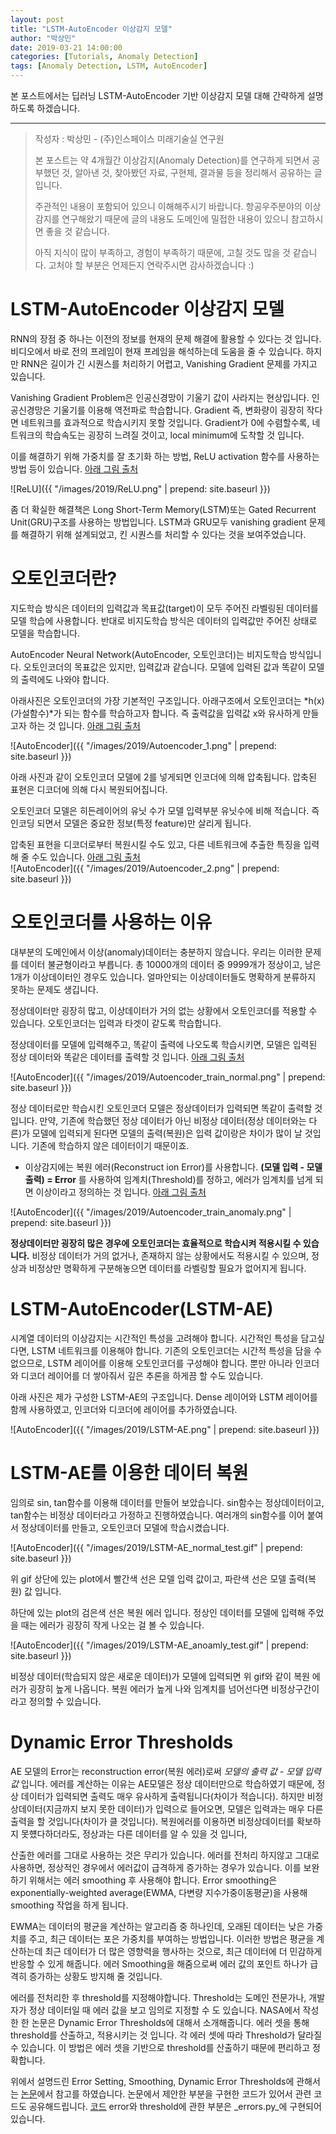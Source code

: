 ```yaml
---
layout: post
title: "LSTM-AutoEncoder 이상감지 모델"
author: "박상민"
date: 2019-03-21 14:00:00
categories: [Tutorials, Anomaly Detection]
tags: [Anomaly Detection, LSTM, AutoEncoder]
---
```


본 포스트에서는 딥러닝 LSTM-AutoEncoder 기반 이상감지 모델 대해 간략하게 설명하도록 하겠습니다.

---

> 작성자 : 박상민 - (주)인스페이스 미래기술실 연구원 
>
> 본 포스트는 약 4개월간 이상감지(Anomaly Detection)를 연구하게 되면서 공부했던 것, 알아낸 것, 찾아봤던 자료, 구현체, 결과물 등을 정리해서 공유하는 글 입니다.   
>
> 주관적인 내용이 포함되어 있으니 이해해주시기 바랍니다. 항공우주분야의 이상감지를 연구해왔기 때문에 글의 내용도 도메인에 밀접한 내용이 있으니 참고하시면 좋을 것 같습니다.
> 
> 아직 지식이 많이 부족하고, 경험이 부족하기 때문에, 고칠 것도 많을 것 같습니다. 고처야 할 부분은 언제든지 연락주시면 감사하겠습니다 :)

# LSTM-AutoEncoder 이상감지 모델

RNN의 장점 중 하나는 이전의 정보를 현재의 문제 해결에 활용할 수 있다는 것 입니다. 비디오에서 바로 전의 프레임이 현재 프레임을 해석하는데 도움을 줄 수 있습니다. 하지만 RNN은 길이가 긴 시퀀스를 처리하기 어렵고, Vanishing Gradient 문제를 가지고 있습니다. 

Vanishing Gradient Problem은 인공신경망이 기울기 값이 사라지는 현상입니다. 인공신경망은 기울기를 이용해 역전파로 학습합니다. Gradient 즉, 변화량이 굉장히 작다면 네트워크를 효과적으로 학습시키지 못할 것입니다. Gradient가 0에 수렴할수록, 네트워크의 학습속도는 굉장히 느려질 것이고, local minimum에 도착할 것 입니다. 

이를 해결하기 위해 가중치를 잘 초기화 하는 방법, ReLU activation 함수를 사용하는 방법 등이 있습니다. [아래 그림 출처](https://medium.com/tinymind/a-practical-guide-to-relu-b83ca804f1f7)   

![ReLU]({{ "/images/2019/ReLU.png" | prepend: site.baseurl }})

좀 더 확실한 해결책은 Long Short-Term Memory(LSTM)또는 Gated Recurrent Unit(GRU)구조를 사용하는 방법입니다. LSTM과 GRU모두 vanishing gradient 문제를 해결하기 위해 설계되었고, 킨 시퀀스를 처리할 수 있다는 것을 보여주었습니다. 

# 오토인코더란?

지도학습 방식은 데이터의 입력값과 목표값(target)이 모두 주어진 라벨링된 데이터를 모델 학습에 사용합니다. 반대로 비지도학습 방식은 데이터의 입력값만 주어진 상태로 모델을 학습합니다. 

AutoEncoder Neural Network(AutoEncoder, 오토인코더)는 비지도학습 방식입니다. 오토인코더의 목표값은 있지만, 입력값과 같습니다. 모델에 입력된 값과 똑같이 모델의 출력에도 나와야 합니다.  

아래사진은 오토인코더의 가장 기본적인 구조입니다. 아래구조에서 오토인코더는 *h(x)(가설함수)*가 되는 함수를 학습하고자 합니다. 즉 출력값을 입력값 x와 유사하게 만들고자 하는 것 입니다. [아래 그림 출처](http://solarisailab.com/archives/113)  

![AutoEncoder]({{ "/images/2019/Autoencoder_1.png" | prepend: site.baseurl }})

아래 사진과 같이 오토인코더 모델에 2를 넣게되면 인코더에 의해 압축됩니다. 압축된 표현은 디코더에 의해 다시 복원되어집니다. 

오토인코더 모델은 히든레이어의 유닛 수가 모델 입력부분 유닛수에 비해 적습니다. 즉 인코딩 되면서 모델은 중요한 정보(특정 feature)만 살리게 됩니다. 

압축된 표현을 디코더로부터 복원시킬 수도 있고, 다른 네트워크에 추출한 특징을 입력해 줄 수도 있습니다. [아래 그림 출처](https://blog.keras.io/building-autoencoders-in-keras.html)      
![AutoEncoder]({{ "/images/2019/Autoencoder_2.png" | prepend: site.baseurl }})

# 오토인코더를 사용하는 이유

대부분의 도메인에서 이상(anomaly)데이터는 충분하지 않습니다. 우리는 이러한 문제를 데이터 불균형이라고 부릅니다. 총 10000개의 데이터 중 9999개가 정상이고, 남은 1개가 이상데이터인 경우도 있습니다. 얼마안되는 이상데이터들도 명확하게 분류하지 못하는 문제도 생깁니다.

정상데이터만 굉장히 많고, 이상데이터가 거의 없는 상황에서 오토인코더를 적용할 수 있습니다. 오토인코더는 입력과 타겟이 같도록 학습합니다. 

정상데이터를 모델에 입력해주고, 똑같이 출력에 나오도록 학습시키면, 모델은 입력된 정상 데이터와 똑같은 데이터를 출력할 것 입니다.  [아래 그림 출처](https://blog.keras.io/building-autoencoders-in-keras.html)    
    
![AutoEncoder]({{ "/images/2019/Autoencoder_train_normal.png" | prepend: site.baseurl }})

정상 데이터로만 학습시킨 오토인코더 모델은 정상데이터가 입력되면 똑같이 출력할 것입니다. 만약, 기존에 학습했던 정상 데이터가 아닌 비정상 데이터(정상 데이터와는 다른)가 모델에 입력되게 된다면 모델의 출력(복원)은 입력 값이랑은 차이가 많이 날 것입니다. 기존에 학습하지 않은 데이터이기 때문이죠. 

* 이상감지에는 복원 에러(Reconstruct ion Error)를 사용합니다.  __(모델 입력 - 모델 출력) = Error__ 를 사용하여 임계치(Threshold)를 정하고, 에러가 임계치를 넘게 되면 이상이라고 정의하는 것 입니다. 
[아래 그림 출처](https://blog.keras.io/building-autoencoders-in-keras.html)    
    
![AutoEncoder]({{ "/images/2019/Autoencoder_train_anomaly.png" | prepend: site.baseurl }})

__정상데이터만 굉장히 많은 경우에 오토인코더는 효율적으로 학습시켜 적용시킬 수 있습니다.__ 비정상 데이터가 거의 없거나, 존재하지 않는 상황에서도 적용시킬 수 있으며, 정상과 비정상만 명확하게 구분해놓으면 데이터를 라벨링할 필요가 없어지게 됩니다.

# LSTM-AutoEncoder(LSTM-AE)

시계열 데이터의 이상감지는 시간적인 특성을 고려해야 합니다. 시간적인 특성을 담고싶다면, LSTM 네트워크를 이용해야 합니다. 기존의 오토인코더는 시간적 특성을 담을 수 없으므로, LSTM 레이어를 이용해 오토인코더를 구성해야 합니다. 뿐만 아니라 인코더와 디코더 레이어를 더 쌓아줘서 깊은 추론을 하게끔 할 수도 있습니다.

아래 사진은 제가 구성한 LSTM-AE의 구조입니다. Dense 레이어와 LSTM 레이어를 함께 사용하였고, 인코더와 디코더에 레이어를 추가하였습니다.

![AutoEncoder]({{ "/images/2019/LSTM-AE.png" | prepend: site.baseurl }})

# LSTM-AE를 이용한 데이터 복원

임의로 sin, tan함수를 이용해 데이터를 만들어 보았습니다. sin함수는 정상데이터이고, tan함수는 비정상 데이터라고 가정하고 진행하였습니다. 여러개의 sin함수를 이어 붙여서 정상데이터를 만들고, 오토인코더 모델에 학습시켰습니다.  

![AutoEncoder]({{ "/images/2019/LSTM-AE_normal_test.gif" | prepend: site.baseurl }})

위 gif 상단에 있는 plot에서 빨간색 선은 모델 입력 값이고, 파란색 선은 모델 출력(복원) 값 입니다. 

하단에 있는 plot의 검은색 선은 복원 에러 입니다. 정상인 데이터를 모델에 입력해 주었을 때는 에러가 굉장히 작게 나오는 걸 볼 수 있습니다.  

![AutoEncoder]({{ "/images/2019/LSTM-AE_anoamly_test.gif" | prepend: site.baseurl }})

비정상 데이터(학습되지 않은 새로운 데이터)가 모델에 입력되면 위 gif와 같이 복원 에러가 굉장히 높게 나옵니다. 복원 에러가 높게 나와 임계치를 넘어선다면 비정상구간이라고 정의할 수 있습니다.

# Dynamic Error Thresholds

AE 모델의 Error는 reconstruction error(복원 에러)로써 _모델의 출력 값 - 모델 입력 값_ 입니다. 에러를 계산하는 이유는 AE모델은 정상 데이터만으로 학습하였기 때문에, 정상 데이터가 입력되면 출력도 매우 유사하게 출력됩니다(차이가 적습니다). 하지만 비정상데이터(지금까지 보지 못한 데이터)가 입력으로 들어오면, 모델은 입력과는 매우 다른 출력을 할 것입니다(차이가 클 것입니다). 복원에러를 이용하면 비정상데이터를 확보하지 못헀다하더라도, 정상과는 다른 데이터를 알 수 있을 것 입니다, 

산출한 에러를 그대로 사용하는 것은 무리가 있습니다. 에러를 전처리 하지않고 그대로 사용하면, 정상적인 경우에서 에러값이 급격하게 증가하는 경우가 있습니다. 이를 보완하기 위해서는 에러 smoothing 후 사용해야 합니다. Error smoothing은 exponentially-weighted average(EWMA, 다변량 지수가중이동평균)을 사용해 smoothing 작업을 하게 됩니다. 

EWMA는 데이터의 평균을 계산하는 알고리즘 중 하나인데, 오래된 데이터는 낮은 가중치를 주고, 최근 데이터는 포은 가중치를 부여하는 방법입니다. 이러한 방법은 평균을 계산하는데 최근 데이터가 더 많은 영향력을 행사하는 것으로, 최근 데이터에 더 민감하게 반응할 수 있게 해줍니다. 에러 Smoothing을 해줌으로써 에러 값의 포인트 하나가 급격히 증가하는 상황도 방지해 줄 것입니다.

에러를 전처리한 후 threshold를 지정해야합니다. Threshold는 도메인 전문가나, 개발자가 정상 데이터일 때 에러 값을 보고 임의로 지정할 수 도 있습니다. NASA에서 작성한 한 논문은 Dynamic Error Thresholds에 대해서 소개해줍니다. 에러 셋을 통해 threshold를 산출하고, 적용시키는 것 입니다. 각 에러 셋에 따라 Threshold가 달라질 수 있습니다. 이 방법은 에러 셋을 기반으로 threshold를 산출하기 때문에 편리하고 정확합니다. 

위에서 설명드린 Error Setting, Smoothing, Dynamic Error Thresholds에 관해서는 [논문](https://arxiv.org/pdf/1802.04431.pdf)에서 참고를 하였습니다. 논문에서 제안한 부분을 구현한 코드가 있어서 관련 코드도 공유해드립니다. [코드](https://github.com/khundman/telemanom) error와 threshold에 관한 부분은 _errors.py_에 구현되어 있습니다. 




